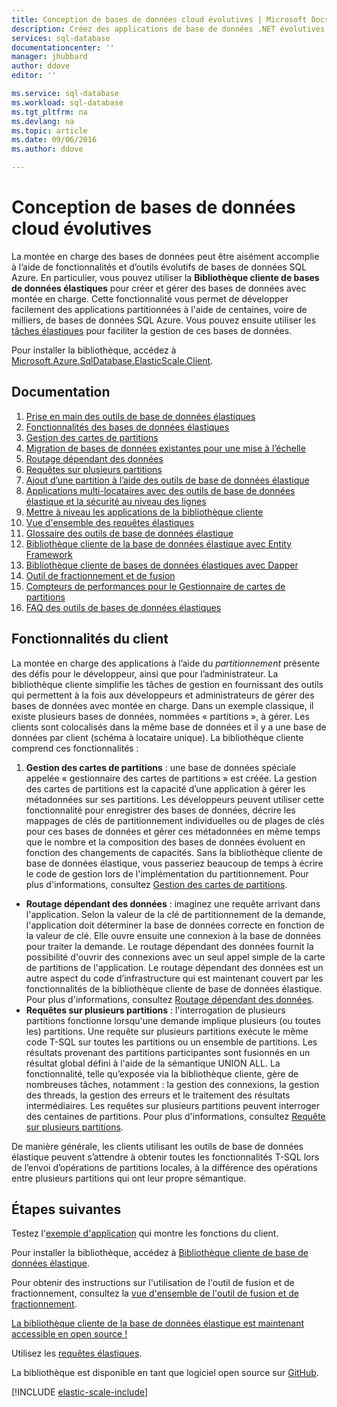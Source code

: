 ```yaml
---
title: Conception de bases de données cloud évolutives | Microsoft Docs
description: Créez des applications de base de données .NET évolutives avec la bibliothèque cliente de bases de données élastiques
services: sql-database
documentationcenter: ''
manager: jhubbard
author: ddove
editor: ''

ms.service: sql-database
ms.workload: sql-database
ms.tgt_pltfrm: na
ms.devlang: na
ms.topic: article
ms.date: 09/06/2016
ms.author: ddove

---
```

# Conception de bases de données cloud évolutives
La montée en charge des bases de données peut être aisément accomplie à l’aide de fonctionnalités et d’outils évolutifs de bases de données SQL Azure. En particulier, vous pouvez utiliser la **Bibliothèque cliente de bases de données élastiques** pour créer et gérer des bases de données avec montée en charge. Cette fonctionnalité vous permet de développer facilement des applications partitionnées à l'aide de centaines, voire de milliers, de bases de données SQL Azure. Vous pouvez ensuite utiliser les [tâches élastiques](sql-database-elastic-jobs-powershell.md) pour faciliter la gestion de ces bases de données.

Pour installer la bibliothèque, accédez à [Microsoft.Azure.SqlDatabase.ElasticScale.Client](https://www.nuget.org/packages/Microsoft.Azure.SqlDatabase.ElasticScale.Client/).

## Documentation
1. [Prise en main des outils de base de données élastiques](sql-database-elastic-scale-get-started.md)
2. [Fonctionnalités des bases de données élastiques](sql-database-elastic-scale-introduction.md)
3. [Gestion des cartes de partitions](sql-database-elastic-scale-shard-map-management.md)
4. [Migration de bases de données existantes pour une mise à l’échelle](sql-database-elastic-convert-to-use-elastic-tools.md)
5. [Routage dépendant des données](sql-database-elastic-scale-data-dependent-routing.md)
6. [Requêtes sur plusieurs partitions](sql-database-elastic-scale-multishard-querying.md)
7. [Ajout d’une partition à l’aide des outils de base de données élastique](sql-database-elastic-scale-add-a-shard.md)
8. [Applications multi-locataires avec des outils de base de données élastique et la sécurité au niveau des lignes](sql-database-elastic-tools-multi-tenant-row-level-security.md)
9. [Mettre à niveau les applications de la bibliothèque cliente](sql-database-elastic-scale-upgrade-client-library.md)
10. [Vue d'ensemble des requêtes élastiques](sql-database-elastic-query-overview.md)
11. [Glossaire des outils de base de données élastique](sql-database-elastic-scale-glossary.md)
12. [Bibliothèque cliente de la base de données élastique avec Entity Framework](sql-database-elastic-scale-use-entity-framework-applications-visual-studio.md)
13. [Bibliothèque cliente de bases de données élastiques avec Dapper](sql-database-elastic-scale-working-with-dapper.md)
14. [Outil de fractionnement et de fusion](sql-database-elastic-scale-overview-split-and-merge.md)
15. [Compteurs de performances pour le Gestionnaire de cartes de partitions](sql-database-elastic-database-client-library.md)
16. [FAQ des outils de bases de données élastiques](sql-database-elastic-scale-faq.md)

## Fonctionnalités du client
La montée en charge des applications à l’aide du *partitionnement* présente des défis pour le développeur, ainsi que pour l’administrateur. La bibliothèque cliente simplifie les tâches de gestion en fournissant des outils qui permettent à la fois aux développeurs et administrateurs de gérer des bases de données avec montée en charge. Dans un exemple classique, il existe plusieurs bases de données, nommées « partitions », à gérer. Les clients sont colocalisés dans la même base de données et il y a une base de données par client (schéma à locataire unique). La bibliothèque cliente comprend ces fonctionnalités :

1. **Gestion des cartes de partitions** : une base de données spéciale appelée « gestionnaire des cartes de partitions » est créée. La gestion des cartes de partitions est la capacité d’une application à gérer les métadonnées sur ses partitions. Les développeurs peuvent utiliser cette fonctionnalité pour enregistrer des bases de données, décrire les mappages de clés de partitionnement individuelles ou de plages de clés pour ces bases de données et gérer ces métadonnées en même temps que le nombre et la composition des bases de données évoluent en fonction des changements de capacités. Sans la bibliothèque cliente de base de données élastique, vous passeriez beaucoup de temps à écrire le code de gestion lors de l'implémentation du partitionnement. Pour plus d'informations, consultez [Gestion des cartes de partitions](sql-database-elastic-scale-shard-map-management.md).

* **Routage dépendant des données** : imaginez une requête arrivant dans l'application. Selon la valeur de la clé de partitionnement de la demande, l'application doit déterminer la base de données correcte en fonction de la valeur de clé. Elle ouvre ensuite une connexion à la base de données pour traiter la demande. Le routage dépendant des données fournit la possibilité d'ouvrir des connexions avec un seul appel simple de la carte de partitions de l'application. Le routage dépendant des données est un autre aspect du code d’infrastructure qui est maintenant couvert par les fonctionnalités de la bibliothèque cliente de base de données élastique. Pour plus d'informations, consultez [Routage dépendant des données](sql-database-elastic-scale-data-dependent-routing.md).
* **Requêtes sur plusieurs partitions** : l'interrogation de plusieurs partitions fonctionne lorsqu'une demande implique plusieurs (ou toutes les) partitions. Une requête sur plusieurs partitions exécute le même code T-SQL sur toutes les partitions ou un ensemble de partitions. Les résultats provenant des partitions participantes sont fusionnés en un résultat global défini à l'aide de la sémantique UNION ALL. La fonctionnalité, telle qu’exposée via la bibliothèque cliente, gère de nombreuses tâches, notamment : la gestion des connexions, la gestion des threads, la gestion des erreurs et le traitement des résultats intermédiaires. Les requêtes sur plusieurs partitions peuvent interroger des centaines de partitions. Pour plus d'informations, consultez [Requête sur plusieurs partitions](sql-database-elastic-scale-multishard-querying.md).

De manière générale, les clients utilisant les outils de base de données élastique peuvent s’attendre à obtenir toutes les fonctionnalités T-SQL lors de l’envoi d’opérations de partitions locales, à la différence des opérations entre plusieurs partitions qui ont leur propre sémantique.

## Étapes suivantes
Testez l'[exemple d'application](sql-database-elastic-scale-get-started.md) qui montre les fonctions du client.

Pour installer la bibliothèque, accédez à [Bibliothèque cliente de base de données élastique](http://www.nuget.org/packages/Microsoft.Azure.SqlDatabase.ElasticScale.Client/).

Pour obtenir des instructions sur l'utilisation de l'outil de fusion et de fractionnement, consultez la [vue d'ensemble de l'outil de fusion et de fractionnement](sql-database-elastic-scale-overview-split-and-merge.md).

[La bibliothèque cliente de la base de données élastique est maintenant accessible en open source !](https://azure.microsoft.com/blog/elastic-database-client-library-is-now-open-sourced/)

Utilisez les [requêtes élastiques](sql-database-elastic-query-overview.md).

La bibliothèque est disponible en tant que logiciel open source sur [GitHub](https://github.com/Azure/elastic-db-tools).

[!INCLUDE [elastic-scale-include](../../includes/elastic-scale-include.md)]

<!--Anchors-->
<!--Image references-->
[1]: ./media/sql-database-elastic-database-client-library/glossary.png

<!---HONumber=AcomDC_0907_2016-->